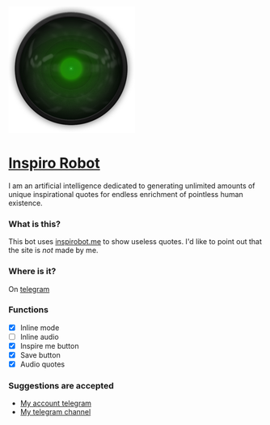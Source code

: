 ![InspiroRobot Logo](image.png)

# [Inspiro Robot](https://telegram.me/InspiroRobot)
I am an artificial intelligence dedicated to generating unlimited amounts of unique inspirational quotes for endless enrichment of pointless human existence.

### What is this?
This bot uses [inspirobot.me](https://www.inspirobot.me) to show useless quotes.
I'd like to point out that the site is _*not*_ made by me.

### Where is it?
On [telegram](https://www.telegram.me/InspiroRobot)

### Functions
- [X] Inline mode 
- [ ] Inline audio
- [X] Inspire me button
- [X] Save button
- [X] Audio quotes

### Suggestions are accepted
- [My account telegram](https://t.me/GodSaveTheDoge)
- [My telegram channel](https://t.me/GodSaveTheBots)